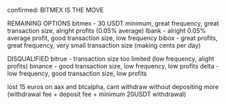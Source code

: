 confirmed:
        BITMEX IS THE MOVE

REMAINING OPTIONS
bitmex - 30 USDT minimum, great frequency, great transaction size, alright profits (0.05% average)
lbank - alright 0.05% average profit, good transaction size, low frequency
bibox - great profits, great frequency, very small transaction size (making cents per day)


DISQUALIFIED
bitrue - transaction size too limited (low frequency, alight profits)
binance - good transaction size, low frequency, low profits
delta - low frequency, good transaction size, low profits



lost 15 euros on aax and btcalpha, cant withdraw without depositing more (withdrawal fee + deposit fee + minimum 20USDT withdrawal)